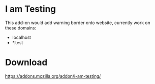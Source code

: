 # I am Testing

This add-on would add warning border onto website, currently work on these domains:

* localhost
* *.test

# Download

<https://addons.mozilla.org/addon/i-am-testing/>
